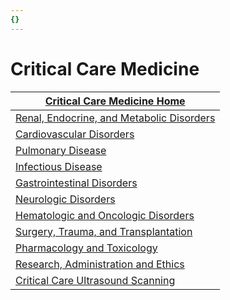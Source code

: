```yaml
---
{}
---
```

   
# Critical Care Medicine   
| [Critical Care Medicine Home](../Critical%20Care%20Medicine/Critical%20Care%20Medicine%20Home.md)                    |   
| --------------------------------------------- |   
| [Renal, Endocrine, and Metabolic Disorders](../Critical%20Care%20Medicine/Renal%2C%20Endocrine%2C%20and%20Metabolic%20Disorders.md) |   
| [Cardiovascular Disorders](../Critical%20Care%20Medicine/Cardiovascular%20Disorders.md)                  |   
| [Pulmonary Disease](/not_created.md)                         |   
| [Infectious Disease](../Pulmonary%20Medicine/Infections.md)                        |   
| [Gastrointestinal Disorders](../Critical%20Care%20Medicine/Gastrointestinal%20Disorders.md)                |   
| [Neurologic Disorders](../Critical%20Care%20Medicine/Neurologic%20Disorders.md)                      |   
| [Hematologic and Oncologic Disorders](../Critical%20Care%20Medicine/Hematologic%20and%20Oncologic%20Disorders.md)       |   
| [Surgery, Trauma, and Transplantation](../Critical%20Care%20Medicine/Surgery%2C%20Trauma%2C%20and%20Transplantation.md)      |   
| [Pharmacology and Toxicology](../Critical%20Care%20Medicine/Pharmacology%20and%20Toxicology.md)               |   
| [Research, Administration and Ethics](../Critical%20Care%20Medicine/Research%2C%20Administration%20and%20Ethics.md)       |   
| [Critical Care Ultrasound Scanning](../Critical%20Care%20Medicine/Critical%20Care%20Ultrasound%20Scanning.md)                                              |